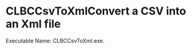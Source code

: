 
# CLBCCsvToXmlConvert a CSV into an Xml file
          
Executable Name: CLBCCsvToXml.exe.
        
        